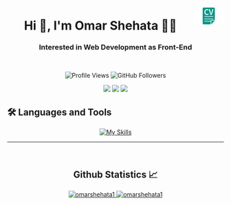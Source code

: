 <!-- cv link -->
<a href="https://drive.google.com/file/d/1ry13DcDfmPngpi0mcJoe1Rbu5KiFyGt2/view?usp=drive_link" target="_blank"><img align="right" src="https://raw.githubusercontent.com/AhmedSalman1/AhmedSalman1/refs/heads/main/img/cv.png" alt="My CV" width="70" ></a>


<h1 align="center">Hi 👋, I'm Omar Shehata 👨‍💻</h1>
<h3 align="center">Interested in Web Development as Front-End</h3>

<br/>
<p align="center">
  <img src="https://komarev.com/ghpvc/?username=omarshehata1&label=Profile%20views&color=0e75b6&style=flat" alt="Profile Views" />
  <img src="https://img.shields.io/github/followers/omarshehata1?label=Followers&style=social" alt="GitHub Followers" />
</p>

<p align="center">
  <a href="mailto:3marshehata@gmail.com"title="Gmail"><img src="https://img.shields.io/badge/gmail-%23F05033.svg?style=for-the-badge&logo=gmail&logoColor=white"/></a>  
  <a href="https://www.facebook.com/profile.php?id=100012286908852&mibextid=ZbWKwL" title="Facebook"><img src="https://img.shields.io/badge/Facebook-%231877F2.svg?style=for-the-badge&logo=Facebook&logoColor=white"/></a>
  <a href="https://www.linkedin.com/in/omar-she7ata" title="LinkedIn"><img src="https://img.shields.io/badge/linkedin-%230077B5.svg?style=for-the-badge&logo=linkedin&logoColor=white"/></a></p>
        

## 🛠 Languages and Tools 

<div align="center">
  <a href="https://github.com/omarshehata1">
    <img src="https://skillicons.dev/icons?i=html,css,js,ts,sass,tailwind,vue,python,c,cpp,mysql,git,github" alt="My Skills" />
  </a>
</div>

---

<br/>

<h2 align="center"> Github Statistics 📈 </h2>

<div align="center">
  <!--
  <a href="https://git.io/streak-stats">
    <img src="https://github-readme-streak-stats.herokuapp.com?user=omarshehata1&theme=github_dark&border=1E90FF&hide_border=false" alt="GitHub Streak" />
  </a> -->

  <a href="https://github.com/omarshehata1">
    <img width="400px" src="https://github-readme-stats.vercel.app/api/top-langs?username=omarshehata1&theme=github_dark&hide_border=false&border_color=1E90FF&show_icons=true&locale=en&layout=compact" alt="omarshehata1" />
  </a>

  <a href="https://github.com/omarshehata1">
    <img width="400px" height="186px" src="https://github-readme-stats.vercel.app/api?username=omarshehata1&theme=github_dark&hide_border=false&border_color=1E90FF&show_icons=true&locale=en" alt="omarshehata1" />
  </a>
<!--
  <a href="https://github.com/omarshehata1/">
    <img width="400px" src="https://github-readme-stats.vercel.app/api/wakatime?username=omarshehata&langs_count=8&theme=github_dark&hide_border=false&border_color=1E90FF&show_icons=true&locale=en&layout=compact" />  
  </a> -->
</div>
